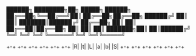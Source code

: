 


██████╗ ████████╗██╗      █████╗ ██████╗ 
██╔══██╗╚══██╔══╝██║     ██╔══██╗██╔══██╗
██████╔╝   ██║   ██║     ███████║██████╔╝
██╔══██╗   ██║   ██║     ██╔══██║██╔══██╗
██║  ██║   ██║   ███████╗██║  ██║██████╔╝
╚═╝  ╚═╝   ╚═╝   ╚══════╝╚═╝  ╚═╝╚═════╝ 





 +-+ +-+ +-+ +-+ +-+ +-+
 |R| |t| |L| |a| |b| |S|
 +-+ +-+ +-+ +-+ +-+ +-+